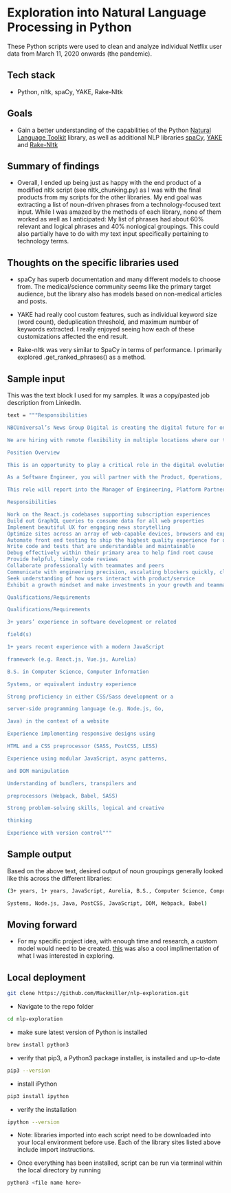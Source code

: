 # Exploration into Natural Language Processing in Python

These Python scripts were used to clean and analyze individual Netflix user data from March 11, 2020 onwards (the pandemic).

## Tech stack

- Python, nltk, spaCy, YAKE, Rake-Nltk

## Goals

- Gain a better understanding of the capabilities of the Python [Natural Language Toolkit]() library, as well as additional NLP libraries [spaCy](https://spacy.io/), [YAKE](https://pypi.org/project/yake/) and [Rake-Nltk](https://pypi.org/project/rake-nltk/)

## Summary of findings

- Overall, I ended up being just as happy with the end product of a modified nltk script (see nltk_chunking.py) as I was with the final products from my scripts for the other libraries. My end goal was extracting a list of noun-driven phrases from a technology-focused text input. While I was amazed by the methods of each library, none of them worked as well as I anticipated: My list of phrases had about 60% relevant and logical phrases and 40% nonlogical groupings. This could also partially have to do with my text input specifically pertaining to technology terms. 

## Thoughts on the specific libraries used

- spaCy has superb documentation and many different models to choose from. The medical/science community seems like the primary target audience, but the library also has models based on non-medical articles and posts.

- YAKE had really cool custom features, such as individual keyword size (word count), deduplication threshold, and maximum number of keywords extracted. I really enjoyed seeing how each of these customizations affected the end result.

- Rake-nltk was very similar to SpaCy in terms of performance. I primarily explored .get_ranked_phrases() as a method.

## Sample input

This was the text block I used for my samples. It was a copy/pasted job description from LinkedIn.

```sh
text = """Responsibilities

NBCUniversal’s News Group Digital is creating the digital future for one of the world’s best-known and most-trusted news organizations. Our Digital Technology organization is at the center of building and improving a suite of digital products including user experiences across web, mobile apps, OTT devices, storytelling tools including CMS and curation systems, and a platform to distribute that content to hundreds of millions of users. Our brands include NBC News, Today, MSNBC, CNBC, E! News, and Telemundo Noticias.

We are hiring with remote flexibility in multiple locations where our teams are based: New York, NY; Seattle, WA; Englewood Cliffs, NJ; Universal City, CA.

Position Overview

This is an opportunity to play a critical role in the digital evolution of the NBCUniversal News Group across our entire news portfolio.

As a Software Engineer, you will partner with the Product, Operations, Design, and Editorial teams to bring NBC News Digital content to life. You will be a significant influence on our product roadmap, bringing a technical and strategic perspective. You will work alongside fellow inspired developers in a fast-paced environment using technologies like Sass, React.js and GraphQL to help shape the future of digital news.

This role will report into the Manager of Engineering, Platform Partnerships.

Responsibilities

Work on the React.js codebases supporting subscription experiences
Build out GraphQL queries to consume data for all web properties
Implement beautiful UX for engaging news storytelling
Optimize sites across an array of web-capable devices, browsers and experiences
Automate front end testing to ship the highest quality experience for our audience
Write code and tests that are understandable and maintainable
Debug effectively within their primary area to help find root cause
Provide helpful, timely code reviews
Collaborate professionally with teammates and peers
Communicate with engineering precision, escalating blockers quickly, clarifying requirements and sharing assumptions
Seek understanding of how users interact with product/service
Exhibit a growth mindset and make investments in your growth and teammates’ growth

Qualifications/Requirements

Qualifications/Requirements

3+ years’ experience in software development or related

field(s)

1+ years recent experience with a modern JavaScript

framework (e.g. React.js, Vue.js, Aurelia)

B.S. in Computer Science, Computer Information

Systems, or equivalent industry experience

Strong proficiency in either CSS/Sass development or a

server-side programming language (e.g. Node.js, Go,

Java) in the context of a website

Experience implementing responsive designs using

HTML and a CSS preprocessor (SASS, PostCSS, LESS)

Experience using modular JavaScript, async patterns,

and DOM manipulation

Understanding of bundlers, transpilers and

preprocessors (Webpack, Babel, SASS)

Strong problem-solving skills, logical and creative

thinking

Experience with version control"""
```

## Sample output

Based on the above text, desired output of noun groupings generally looked like this across the different libraries:

```sh
(3+ years, 1+ years, JavaScript, Aurelia, B.S., Computer Science, Computer Information

Systems, Node.js, Java, PostCSS, JavaScript, DOM, Webpack, Babel)
```

## Moving forward

- For my specific project idea, with enough time and research, a custom model would need to be created. [this](https://github.com/shivahari/identify-tech-words) was also a cool implimentation of what I was interested in exploring.

## Local deployment

```sh
git clone https://github.com/Mackmiller/nlp-exploration.git
```

- Navigate to the repo folder

```sh
cd nlp-exploration
```

- make sure latest version of Python is installed

```sh
brew install python3
```

- verify that pip3, a Python3 package installer, is installed and up-to-date

```sh
pip3 --version
```

- install iPython

```sh
pip3 install ipython
```

- verify the installation

```sh
ipython --version
```

- Note: libraries imported into each script need to be downloaded into your local environment before use. Each of the library sites listed above include import instructions.

- Once everything has been installed, script can be run via terminal within the local directory by running 

```sh
python3 <file name here>
```